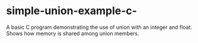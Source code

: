 # simple-union-example-c-
A basic C program demonstrating the use of union with an integer and float. Shows how memory is shared among union members.
